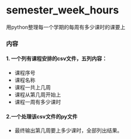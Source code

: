 # semester_week_hours
用python整理每一个学期的每周有多少课时的课要上 

###  内容

#### 1. 一个列有课程安排的csv文件，五列内容：
- 课程序号
- 课程名称
- 课程一共上几周
- 课程从第几周开始上
- 课程一周有多少课时  

#### 2.一个处理该csv文件的py文件
- 最终输出第几周要上多少课时，全部列出结果。
